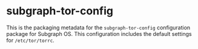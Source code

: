 # subgraph-tor-config

This is the packaging metadata for the `subgraph-tor-config` configuration
package for Subgraph OS. This configuration includes the default settings for 
`/etc/tor/torrc`.

